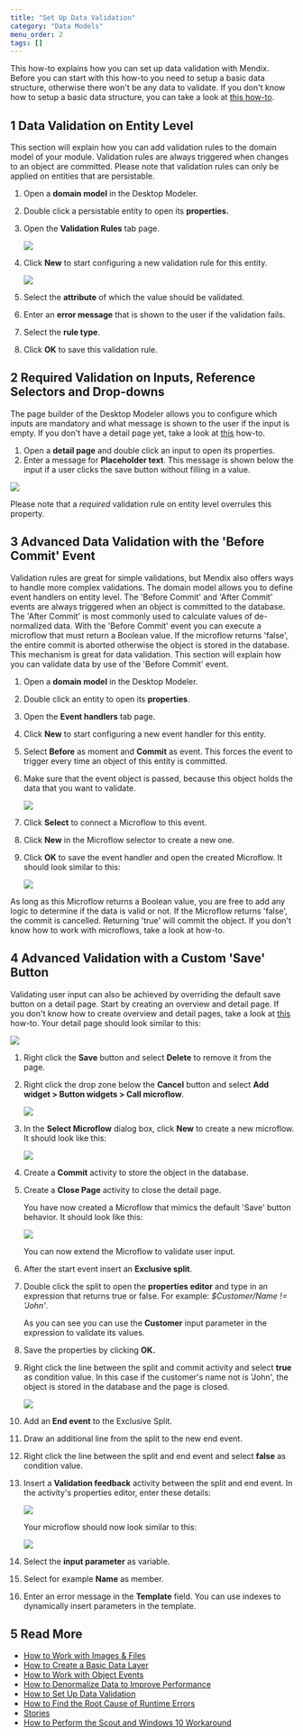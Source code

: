 ```yaml
---
title: "Set Up Data Validation"
category: "Data Models"
menu_order: 2
tags: []
---
```

This how-to explains how you can set up data validation with Mendix. Before you can start with this how-to you need to setup a basic data structure, otherwise there won't be any data to validate. If you don't know how to setup a basic data structure, you can take a look at [this how-to](create-a-basic-data-layer).

## 1 Data Validation on Entity Level

This section will explain how you can add validation rules to the domain model of your module. Validation rules are always triggered when changes to an object are committed. Please note that validation rules can only be applied on entities that are persistable.

1.  Open a **domain model** in the Desktop Modeler.
2.  Double click a persistable entity to open its **properties.**
3.  Open the **Validation Rules** tab page.

    ![](attachments/18448742/18582149.png)

4.  Click **New** to start configuring a new validation rule for this entity.

    ![](attachments/18448742/18582148.png)

5.  Select the **attribute** of which the value should be validated.
6.  Enter an **error message** that is shown to the user if the validation fails.
7.  Select the **rule type**.
8.  Click **OK** to save this validation rule.

## 2 Required Validation on Inputs, Reference Selectors and Drop-downs

The page builder of the Desktop Modeler allows you to configure which inputs are mandatory and what message is shown to the user if the input is empty. If you don't have a detail page yet, take a look at [this](../front-end/create-your-first-two-overview-and-detail-pages) how-to.

1.  Open a **detail page** and double click an input to open its properties.
2.  Enter a message for **Placeholder text**. This message is shown below the input if a user clicks the save button without filling in a value.

![](attachments/18448742/18582144.png)

Please note that a _required_ validation rule on entity level overrules this property.

## 3 Advanced Data Validation with the 'Before Commit' Event

Validation rules are great for simple validations, but Mendix also offers ways to handle more complex validations. The domain model allows you to define event handlers on entity level. The 'Before Commit' and 'After Commit' events are always triggered when an object is committed to the database. The 'After Commit' is most commonly used to calculate values of de-normalized data. With the 'Before Commit' event you can execute a microflow that must return a Boolean value. If the microflow returns 'false', the entire commit is aborted otherwise the object is stored in the database. This mechanism is great for data validation. This section will explain how you can validate data by use of the 'Before Commit' event.

1.  Open a **domain model** in the Desktop Modeler.
2.  Double click an entity to open its **properties**.
3.  Open the **Event handlers** tab page.
4.  Click **New** to start configuring a new event handler for this entity.
5.  Select **Before** as moment and **Commit** as event. This forces the event to trigger every time an object of this entity is committed.
6.  Make sure that the event object is passed, because this object holds the data that you want to validate.

    ![](attachments/18448742/18582146.png)

7.  Click **Select** to connect a Microflow to this event.
8.  Click **New** in the Microflow selector to create a new one.
9.  Click **OK** to save the event handler and open the created Microflow. It should look similar to this:

    ![](attachments/18448742/18582145.png)

As long as this Microflow returns a Boolean value, you are free to add any logic to determine if the data is valid or not. If the Microflow returns 'false', the commit is cancelled. Returning 'true' will commit the object. If you don't know how to work with microflows, take a look at how-to.

## 4 Advanced Validation with a Custom 'Save' Button

Validating user input can also be achieved by overriding the default save button on a detail page. Start by creating an overview and detail page. If you don't know how to create overview and detail pages, take a look at [this](../front-end/create-your-first-two-overview-and-detail-pages) how-to. Your detail page should look similar to this:

![](attachments/18448742/18582143.png)

1.  Right click the **Save** button and select **Delete** to remove it from the page.
2.  Right click the drop zone below the **Cancel** button and select **Add widget > Button widgets > Call microflow**.

    ![](attachments/18448742/18582142.png)

3.  In the **Select Microflow** dialog box, click **New** to create a new microflow. It should look like this:

    ![](attachments/18448742/18582141.png)

4.  Create a **Commit** activity to store the object in the database.
5.  Create a **Close Page** activity to close the detail page.

    You have now created a Microflow that mimics the default 'Save' button behavior. It should look like this:
    
    ![](attachments/18448742/18582140.png)

    You can now extend the Microflow to validate user input.
6.  After the start event insert an **Exclusive split**.
7.  Double click the split to open the **properties editor** and type in an expression that returns true or false. For example: _$Customer/Name != 'John'_.

    As you can see you can use the **Customer** input parameter in the expression to validate its values.
8. Save the properties by clicking **OK.**
9. Right click the line between the split and commit activity and select **true** as condition value. In this case if the customer's name not is 'John', the object is stored in the database and the page is closed.

    ![](attachments/18448742/18582139.png)

10. Add an **End event** to the Exclusive Split.
11. Draw an additional line from the split to the new end event.
12. Right click the line between the split and end event and select **false** as condition value.
13. Insert a **Validation feedback** activity between the split and end event. In the activity's properties editor, enter these details:

    ![](attachments/18448742/18582137.png)

    Your microflow should now look similar to this:

    ![](attachments/18448742/18582138.png)

14. Select the **input parameter** as variable.
15. Select for example **Name** as member.
16. Enter an error message in the **Template** field. You can use indexes to dynamically insert parameters in the template.

## 5 Read More

* [How to Work with Images & Files](working-with-images-and-files)
* [How to Create a Basic Data Layer](create-a-basic-data-layer)
* [How to Work with Object Events](working-with-object-events)
* [How to Denormalize Data to Improve Performance](denormalize-data-to-improve-performance)
* [How to Set Up Data Validation](setting-up-data-validation)
* [How to Find the Root Cause of Runtime Errors](../monitoring-troubleshooting/finding-the-root-cause-of-runtime-errors)
* [Stories](/developerportal/collaborate/stories)
* [How to Perform the Scout and Windows 10 Workaround](../front-end/perform-scout-and-windows-10-workaround)

